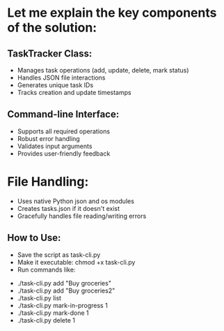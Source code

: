 # Let me explain the key components of the solution:

## TaskTracker Class:

- Manages task operations (add, update, delete, mark status)
- Handles JSON file interactions
- Generates unique task IDs
- Tracks creation and update timestamps


## Command-line Interface:

- Supports all required operations
- Robust error handling
- Validates input arguments
- Provides user-friendly feedback


# File Handling:

- Uses native Python json and os modules
- Creates tasks.json if it doesn't exist
- Gracefully handles file reading/writing errors



## How to Use:

- Save the script as task-cli.py
- Make it executable: chmod +x task-cli.py
- Run commands like:

* ./task-cli.py add "Buy groceries"
* ./task-cli.py add "Buy groceries2"
* ./task-cli.py list
* ./task-cli.py mark-in-progress 1
* ./task-cli.py mark-done 1
* ./task-cli.py delete 1